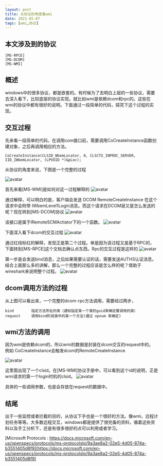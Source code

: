 ```yaml
---
layout: post
title: 从协议的角度看wmi
date: 2021-05-07
tags: [wmi,协议]
---
```


## 本文涉及到的协议
```
[MS-RPCE]
[MS-DCOM]
[MS-WMI]
```

## 概述
windows中的很多协议，都是嵌套的。有时候为了去明白上层的一些协议，需要去深入看下，比较底层的协议实现。就比如wmi是依赖dcom和rpc的。这些在wmi的协议中都有很好的说明。下面通过一段简单的代码，探究下这个过程的实现。


## 交互过程
先来看一段简单的代码，在调用com接口前，需要调用CoCreateInstance函数创建对象，之后再调用相应的方法。
```
CoCreateInstance(CLSID_WbemLocator, 0, CLSCTX_INPROC_SERVER, IID_IWbemLocator, (LPVOID *)&pLoc);
```

从协议的角度来说，下图是一个完整的过程

![avatar](/images/pages/proto-look-wmi/proto-init-example.png)

首先来看[MS-WMI]是如何对这一过程解释的
![avatar](/images/pages/proto-look-wmi/iwbem-login.png)

通过解释，可以明白的是，客户端会发送 DCOM  RemoteCreateInstance  在这个请求中会附带 IWbemLevel1Login消息。而这个请求在DCOM层又是怎么发送的呢？现在转到[MS-DCOM]协议
![avatar](/images/pages/proto-look-wmi/dcom-remotecreateinstance.png)

该接口是属于IRemoteSCMActiator下的一个函数。
![avatar](/images/pages/proto-look-wmi/dcom-iremote-scm-activator.png)

下面深入看下dcom的交互过程
![avatar](/images/pages/proto-look-wmi/dcom-call-example.png)

通过红线标红的解释，发现正是第二个过程。单是因为该过程又是基于RPC的，下面转到[MS-RPCE]这个文档去确认点东西。Rpc的交互过程是这样的
![avatar](/images/pages/proto-look-wmi/rpc-package-example.png)

第一步是会发送bind消息，之后如果需要认证的话，需要发送AUTH3认证消息。结合上面那么多的讲解，那么一个完整的过程应该是怎么样的呢？借助于wireshark来说明整个过程。
![avatar](/images/pages/proto-look-wmi/wireshark-rpc-wmi.png)

## dcom调用方法的过程
从上图可以看出来，一个完整的dcom-rpc方法调用，需要经过两步，
```
bind        指定方法所在的类（通知指定某一个类的guid来确定要调用的类）
request     调用bind阶段类中的某一个方法(通过 opnum 来确定)
```

## wmi方法的调用
因为wmi是依赖dcom的，所以wmi的数据是封装在dcom交互的request中的。
例如 CoCreateInstance会触发dcom的RemoteCreateInstance

![avatar](/images/pages/proto-look-wmi/dcom-create-wmi-instance.png)


这里面出现了一个clsid。在[MS-WMI]协议手册中，可以看到这个id的说明，正是wmi请求的第一个login时机的clsid。
![avatar](/images/pages/proto-look-wmi/wmi-login-classid.png)

具体的一些调用参数，也是会存放在request的数据中。

## 结尾
出于一些监控或者拦截的目的，从协议下手也是一个很好的方法。像wmi，远程计划任务等等。大多数远程交互，windows都是提供了很完备的资料，循着这些资料以及手工分析下，还是有很多很好的点可以利用或者学习。


[Microsoft Protocols : https://docs.microsoft.com/en-us/openspecs/protocols/ms-protocolslp/9a3ae8a2-02e5-4d05-874a-b3551405d8f9](https://docs.microsoft.com/en-us/openspecs/protocols/ms-protocolslp/9a3ae8a2-02e5-4d05-874a-b3551405d8f9)


